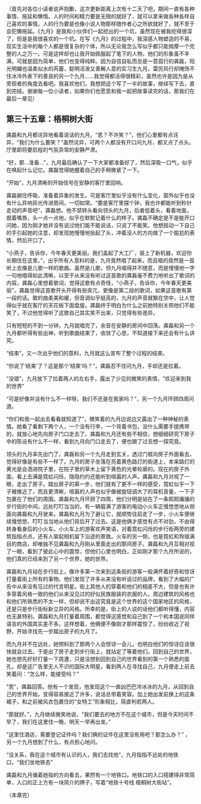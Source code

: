 （首先对各位小读者说声抱歉，这次更新距离上次有十二天了吧，期间一直有各种事情、拖延和懒惰。人的时间和精力要是无限的就好了，就可以拿来做各种各样自己喜欢的事情。人的行为要是也像小说人物那样随作者心之所欲就好了，就不至于会犯懒拖延。《九月》是我和小伙伴们一起挖出的一个坑，虽然现在被我挖得很深了，但是是我很喜欢的一个坑。在写《九月》的过程中，我深感人物塑造的不易，现实生活中的每个人都是很复杂的个体，所以无论我怎么写似乎都只能揣摩一个完整的人之万一。可是这样却也让我开始佩服起了笔下的人物，他们的形象虽不丰满，可就是因为简单，他们也变得纯粹。因为自信自私而总是一意孤行的龚磊，阳光明媚也温柔似水的芮蕾，聪明活泼又善解人意的实习生九月，雷厉风行却掩饰不住冰冷外表下的善良的另一个九月…...我觉得都活得很精彩，虽然也许是因为是从旁观者的角度去看吧。我喜欢他们，我想把这个写了一半的故事，继续写下去，直到完结。谢谢每一位小读者，如果你们也愿意和我一起把故事读完的话，那我们在最后一章见）

第三十五章：梧桐树大街
------
龚磊和九月都诧异地看着说话的九月。“恩？不许笑？”，他们心里都有点诧异，“我们为什么要笑？”虽然诧异，可两个人都没有开口问九月，都又点了点头。厅里即将要启程的气氛异常的安静严肃。

“好，那…准备…”，九月最后确认了一下大家都准备好了，然后深吸一口气，似乎在唤起什么记忆。龚磊觉得她握着自己的手稍微紧了一下。

“开始”，九月清晰的开始信号在安静的客厅里回响。

龚磊摒住呼吸，准备着异象的发生。可是客厅里似乎没有什么变化，窗外似乎也没有什么异响异光传进房间，一切如常。“要是客厅里摆个钟，我也许都能听到秒针走动的声音吧”，龚磊想。他不禁转头看向领头的九月，后者低着头，看着地面，抿着嘴唇，头一点一点地，似乎在默默记着什么的样子。龚磊不确定是不是能开口问她，因为刚才她并没有说过他们能不能说话，只说了不能笑。他想摇动一下自己的手引起她的注意，却发现她慢慢地抬起了头，冲着没人的方向做了一个尴尬的表情，然后开口了。

“小燕子，告诉你，今年春天更美丽。我们盖起了大工厂，装上了新机器，欢迎你长期住在这里。”，出乎所有人意料的是，九月竟然唱了起来，而且唱的竟然是一首听上去像是儿歌一样的歌曲。虽然是儿歌，但九月唱得并不随意，而是慢慢地一字一句地唱得如此清晰，以至于从来没有听过这首歌的龚磊毫不费力地听出了歌词的内容。龚磊心里想着歌词，觉得这歌有点奇怪，“小燕子，告诉你，今年春天更美丽”，龚磊觉得这首歌开头开得有些突兀，更像是第二段的歌词，如果这首歌有第一段的话。歌的曲柔美和缓，但音调似乎挺高的，九月的声音就飘在空中，让人觉得似乎就在客厅的天花板下面盘旋。龚磊终于明白为什么之前她特别关照他们不能笑了，不过他觉得听了这歌自己其实笑不出来，只觉得有些诡异。

只有短短的不到一分钟，九月就唱完了，余音在安静的房间中回荡。龚磊和另一个九月都听得有些出神，听到歌曲结束了，收敛了心思，不知道接下来还会有什么讲究。

“结束”，又一次出乎他们的意料，九月就这么宣布了整个过程的结束。

“你说了‘结束’了？这是那个‘结束’吗？”，龚磊忍不住问九月，手却还是拉着。

“没错”，九月放下了拉着两人的左右手，露出了少见的微笑的表情，“欢迎来到我的世界”

“可是好像并没有什么不一样呀，我们不还是在我家吗？”，另一个九月环顾四周问道。

“你们和我一起出去看看就知道了”，微笑着的九月边说边又露出了一种神秘的表情。她看了看剩下两个人，一个没有行李，一个背着书包，没什么需要手提携带的，就放心地先向房子门口走去了。龚磊和九月还有些不相信，想细细研究下房子中的陈设有什么不一样，看到九月向门口走去了，便也跟了过去想一探究竟。

领头的九月率先出门了，龚磊和另一个九月走到玄关，透过门框向房子外面看去，觉得好像是有些不一样了。九月的房子坐落在亮着黄色路灯的街道上，本来路灯的黄光是会洒进院子里，在院子里的草木上留下黄色的光晕轮廓的。现在的房子外面，看上去满是霓虹闪烁，隐隐约约还能听到喧嚣的人声。龚磊和九月对视了一眼，走出了房子。踏出房子的第一步，他们就有了更不一样的感受，霓虹似乎一下子被推近了，而且更清晰，喧嚣的人声也似乎像被旋钮调大了的耳机音量，一下子包裹在了他们的周围。龚磊和九月环顾了四周，他们分明是站在了一条熙熙攘攘的步行街的中间。远处叮叮当当的，有一辆载满了游客的电动小火车正慢悠悠地从侧面向龚磊和九月驶来。龚磊和九月为了避让它，就顺势往前走了一步，小火车便继续慢悠悠、叮叮当当地从他们背后开了过去。这是他俩才感觉有点不对劲，不由得转身看身后的小火车。小火车上的游客欢声笑语，对着霓虹闪烁的步行街两旁的建筑指指点点，还有人架起相机留下沿途的景致。火车的另一侧，也是霓虹和玲琅满目的商店，却唯独不见龚磊和九月刚从里面走出的那间房子。龚磊和九月互相对视了一眼，看到了彼此心中的震惊，但他们心里也明白，正如刚才那个九月所说的，他们真的已经来到了另一个世界，她的世界。

龚磊和九月站在步行街上，像许多第一次来到这条街的游客一般满怀着好奇和惊讶打量着街上所有的事物。他们发现了许多从来没有听说过的品牌，看到了大幅的广告中从来没有见过的代言明星。街上其他人的穿着和他们的相差不大，但是也有许多穿着风格一致的他们从来没见过的好似民族服装的衣服的人。周边建筑的风格也和他们所熟悉的不太一样，但却说不出这究竟是这个世界的这个国家地区的风格，还是只是步行街标新立异的风格。所幸的是，街上的人说的话他们都听得懂，内容也无甚特别。龚磊和九月打量着周围，都觉得这感觉和自己到了一个和本国说同样语言的外国其实差不多。这样想着，他俩便不像刚才那样震惊了，纷纷收近了视野，开始寻找先一步踏出房子的九月了。

而九月并不在远处，她预料到了那两个人会惊讶一会儿，也明白他们的惊讶应该很快就会过去。于是出了房子走到步行街上，就站定了等着他们。回到自己的世界，她也想先好好打量一下周遭，只是没想到回到自己的世界看到的第一个熟悉的面孔，却是这广告里无人不识的国际大明星。看到两人在寻找自己，九月便走上前去笑着问：“怎么样，能接受吗？”

“恩”，龚磊回答。他有一个发现，他发现这个一直凶巴巴冷冰冰的九月，从回到自己的世界开始，变得容易接近了许多，说话总带着笑容。加上她出发前换上的这条裙子，和之前被风衣包裹住的“女特工”形象相比，简直判若两人。

“那就好。”，九月继续微笑地说，“我们要去的地方不在这个城市，但是今天时间不早了，我们在这里住一晚，明天一早再出发。”

“这里住酒店，需要登记证件吗？我们俩的证件在这里没有用吧？那怎么办？” ，另一个九月想到了什么，有点担心地问。

“没关系，我在这个城市有认识的人，我们去找他”，九月指指不远处的地铁口，“我们坐地铁去”

龚磊和九月循着她指的方向看去，果然有一个地铁口。地铁口的入口搭建得非常简单，入口的正上方有一块简介的牌子，写着“地铁十号线 梧桐树大街站”。

（本章完）
